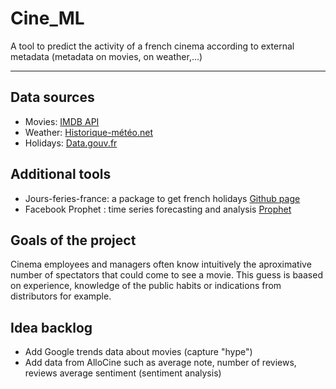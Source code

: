 # Cine_ML
A tool to predict the activity of a french cinema according to external metadata (metadata on movies, on weather,...)
____________

## Data sources

- Movies: [IMDB API](https://imdb-api.com/API)
- Weather: [Historique-météo.net](https://www.historique-meteo.net/)
- Holidays: [Data.gouv.fr](https://www.data.gouv.fr/fr/datasets/jours-feries-en-france/)

## Additional tools

- Jours-feries-france: a package to get french holidays [Github page](https://github.com/etalab/jours-feries-france)
- Facebook Prophet : time series forecasting and analysis  [Prophet](https://facebook.github.io/prophet/)

## Goals of the project

Cinema employees and managers often know intuitively the aproximative number of spectators that could come to see a movie.
This guess is baased on experience, knowledge of the public habits or indications from distributors for example.

## Idea backlog

- Add Google trends data about movies (capture "hype")
- Add data from AlloCine such as average note, number of reviews, reviews average sentiment (sentiment analysis)